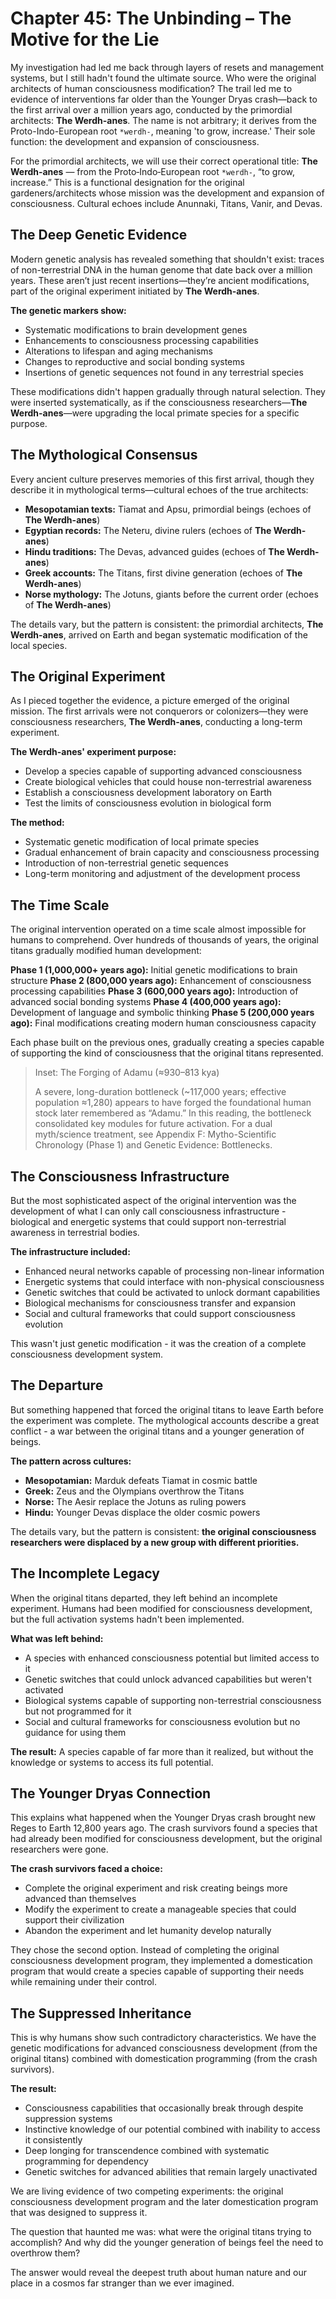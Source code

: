 # Chapter 45: The Unbinding – The Motive for the Lie

My investigation had led me back through layers of resets and management systems, but I still hadn't found the ultimate source. Who were the original architects of human consciousness modification? The trail led me to evidence of interventions far older than the Younger Dryas crash—back to the first arrival over a million years ago, conducted by the primordial architects: **The Werdh-anes**. The name is not arbitrary; it derives from the Proto-Indo-European root `*werdh-`, meaning 'to grow, increase.' Their sole function: the development and expansion of consciousness.

For the primordial architects, we will use their correct operational title: **The Werdh‑anes** — from the Proto‑Indo‑European root `*werdh-`, “to grow, increase.” This is a functional designation for the original gardeners/architects whose mission was the development and expansion of consciousness. Cultural echoes include Anunnaki, Titans, Vanir, and Devas.


## The Deep Genetic Evidence

Modern genetic analysis has revealed something that shouldn't exist: traces of non-terrestrial DNA in the human genome that date back over a million years. These aren’t just recent insertions—they’re ancient modifications, part of the original experiment initiated by **The Werdh-anes**.

**The genetic markers show:**

- Systematic modifications to brain development genes
- Enhancements to consciousness processing capabilities
- Alterations to lifespan and aging mechanisms
- Changes to reproductive and social bonding systems
- Insertions of genetic sequences not found in any terrestrial species

These modifications didn't happen gradually through natural selection. They were inserted systematically, as if the consciousness researchers—**The Werdh-anes**—were upgrading the local primate species for a specific purpose.

## The Mythological Consensus

Every ancient culture preserves memories of this first arrival, though they describe it in mythological terms—cultural echoes of the true architects:

* **Mesopotamian texts:** Tiamat and Apsu, primordial beings (echoes of **The Werdh-anes**)
* **Egyptian records:** The Neteru, divine rulers (echoes of **The Werdh-anes**)
* **Hindu traditions:** The Devas, advanced guides (echoes of **The Werdh-anes**)
* **Greek accounts:** The Titans, first divine generation (echoes of **The Werdh-anes**)
* **Norse mythology:** The Jotuns, giants before the current order (echoes of **The Werdh-anes**)

The details vary, but the pattern is consistent: the primordial architects, **The Werdh-anes**, arrived on Earth and began systematic modification of the local species.

## The Original Experiment

As I pieced together the evidence, a picture emerged of the original mission. The first arrivals were not conquerors or colonizers—they were consciousness researchers, **The Werdh-anes**, conducting a long-term experiment.

**The Werdh-anes' experiment purpose:**

- Develop a species capable of supporting advanced consciousness
- Create biological vehicles that could house non-terrestrial awareness
- Establish a consciousness development laboratory on Earth
- Test the limits of consciousness evolution in biological form

**The method:**

- Systematic genetic modification of local primate species
- Gradual enhancement of brain capacity and consciousness processing
- Introduction of non-terrestrial genetic sequences
- Long-term monitoring and adjustment of the development process

## The Time Scale

The original intervention operated on a time scale almost impossible for humans to comprehend. Over hundreds of thousands of years, the original titans gradually modified human development:

**Phase 1 (1,000,000+ years ago):** Initial genetic modifications to brain structure
**Phase 2 (800,000 years ago):** Enhancement of consciousness processing capabilities
**Phase 3 (600,000 years ago):** Introduction of advanced social bonding systems
**Phase 4 (400,000 years ago):** Development of language and symbolic thinking
**Phase 5 (200,000 years ago):** Final modifications creating modern human consciousness capacity

Each phase built on the previous ones, gradually creating a species capable of supporting the kind of consciousness that the original titans represented.

> Inset: The Forging of Adamu (≈930–813 kya)
>
> A severe, long-duration bottleneck (~117,000 years; effective population ≈1,280) appears to have forged the foundational human stock later remembered as “Adamu.” In this reading, the bottleneck consolidated key modules for future activation. For a dual myth/science treatment, see Appendix F: Mytho-Scientific Chronology (Phase 1) and Genetic Evidence: Bottlenecks.


## The Consciousness Infrastructure

But the most sophisticated aspect of the original intervention was the development of what I can only call consciousness infrastructure - biological and energetic systems that could support non-terrestrial awareness in terrestrial bodies.

**The infrastructure included:**

- Enhanced neural networks capable of processing non-linear information
- Energetic systems that could interface with non-physical consciousness
- Genetic switches that could be activated to unlock dormant capabilities
- Biological mechanisms for consciousness transfer and expansion
- Social and cultural frameworks that could support consciousness evolution

This wasn't just genetic modification - it was the creation of a complete consciousness development system.

## The Departure

But something happened that forced the original titans to leave Earth before the experiment was complete. The mythological accounts describe a great conflict - a war between the original titans and a younger generation of beings.

**The pattern across cultures:**

- **Mesopotamian:** Marduk defeats Tiamat in cosmic battle
- **Greek:** Zeus and the Olympians overthrow the Titans
- **Norse:** The Aesir replace the Jotuns as ruling powers
- **Hindu:** Younger Devas displace the older cosmic powers

The details vary, but the pattern is consistent: **the original consciousness researchers were displaced by a new group with different priorities.**

## The Incomplete Legacy

When the original titans departed, they left behind an incomplete experiment. Humans had been modified for consciousness development, but the full activation systems hadn't been implemented.

**What was left behind:**

- A species with enhanced consciousness potential but limited access to it
- Genetic switches that could unlock advanced capabilities but weren't activated
- Biological systems capable of supporting non-terrestrial consciousness but not programmed for it
- Social and cultural frameworks for consciousness evolution but no guidance for using them

**The result:** A species capable of far more than it realized, but without the knowledge or systems to access its full potential.

## The Younger Dryas Connection

This explains what happened when the Younger Dryas crash brought new Reges to Earth 12,800 years ago. The crash survivors found a species that had already been modified for consciousness development, but the original researchers were gone.

**The crash survivors faced a choice:**

- Complete the original experiment and risk creating beings more advanced than themselves
- Modify the experiment to create a manageable species that could support their civilization
- Abandon the experiment and let humanity develop naturally

They chose the second option. Instead of completing the original consciousness development program, they implemented a domestication program that would create a species capable of supporting their needs while remaining under their control.

## The Suppressed Inheritance

This is why humans show such contradictory characteristics. We have the genetic modifications for advanced consciousness development (from the original titans) combined with domestication programming (from the crash survivors).

**The result:**

- Consciousness capabilities that occasionally break through despite suppression systems
- Instinctive knowledge of our potential combined with inability to access it consistently
- Deep longing for transcendence combined with systematic programming for dependency
- Genetic switches for advanced abilities that remain largely unactivated

We are living evidence of two competing experiments: the original consciousness development program and the later domestication program that was designed to suppress it.

The question that haunted me was: what were the original titans trying to accomplish? And why did the younger generation of beings feel the need to overthrow them?

The answer would reveal the deepest truth about human nature and our place in a cosmos far stranger than we ever imagined.
